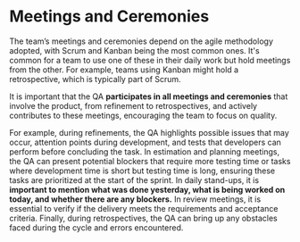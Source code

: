 # Meetings and Ceremonies

The team’s meetings and ceremonies depend on the agile methodology adopted, with Scrum and Kanban being the most common ones. It's common for a team to use one of these in their daily work but hold meetings from the other. For example, teams using Kanban might hold a retrospective, which is typically part of Scrum.

It is important that the QA **participates in all meetings and ceremonies** that involve the product, from refinement to retrospectives, and actively contributes to these meetings, encouraging the team to focus on quality.

For example, during refinements, the QA highlights possible issues that may occur, attention points during development, and tests that developers can perform before concluding the task. In estimation and planning meetings, the QA can present potential blockers that require more testing time or tasks where development time is short but testing time is long, ensuring these tasks are prioritized at the start of the sprint. In daily stand-ups, it is **important to mention what was done yesterday, what is being worked on today, and whether there are any blockers.** In review meetings, it is essential to verify if the delivery meets the requirements and acceptance criteria. Finally, during retrospectives, the QA can bring up any obstacles faced during the cycle and errors encountered.

